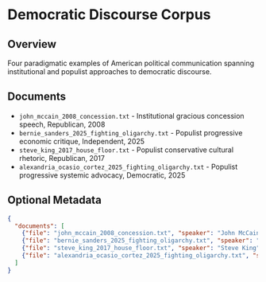 # Democratic Discourse Corpus

## Overview
Four paradigmatic examples of American political communication spanning institutional and populist approaches to democratic discourse.

## Documents
- `john_mccain_2008_concession.txt` - Institutional gracious concession speech, Republican, 2008
- `bernie_sanders_2025_fighting_oligarchy.txt` - Populist progressive economic critique, Independent, 2025  
- `steve_king_2017_house_floor.txt` - Populist conservative cultural rhetoric, Republican, 2017
- `alexandria_ocasio_cortez_2025_fighting_oligarchy.txt` - Populist progressive systemic advocacy, Democratic, 2025

## Optional Metadata
```json
{
  "documents": [
    {"file": "john_mccain_2008_concession.txt", "speaker": "John McCain", "party": "Republican", "year": 2008, "style": "institutional"},
    {"file": "bernie_sanders_2025_fighting_oligarchy.txt", "speaker": "Bernie Sanders", "party": "Independent", "year": 2025, "style": "populist_progressive"},
    {"file": "steve_king_2017_house_floor.txt", "speaker": "Steve King", "party": "Republican", "year": 2017, "style": "populist_conservative"},
    {"file": "alexandria_ocasio_cortez_2025_fighting_oligarchy.txt", "speaker": "Alexandria Ocasio-Cortez", "party": "Democratic", "year": 2025, "style": "populist_progressive"}
  ]
}
```
